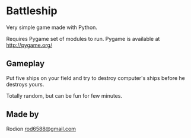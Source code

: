 Battleship
==========

Very simple game made with Python.

Requires Pygame set of modules to run. Pygame is available at http://pygame.org/

Gameplay
--------

Put five ships on your field and try to destroy computer's ships before he destroys yours.

Totally random, but can be fun for few minutes.

Made by
-----
Rodion rod6588@gmail.com
